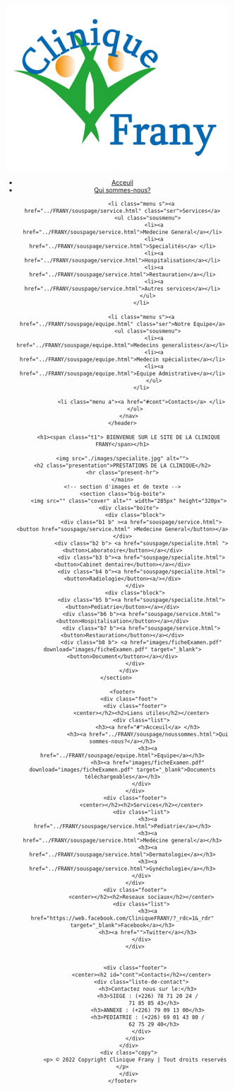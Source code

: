 <!DOCTYPE html>
<html lang="en">
<head>
    <meta charset="UTF-8">
    <meta http-equiv="X-UA-Compatible" content="IE=edge">
    <meta name="viewport" content="width=device-width, initial-scale=1.0">
    <link rel="stylesheet" href="css/header.css">
    <link rel="stylesheet" href="css/acceuil.css">
    <link rel="stylesheet" href="css/footer.css">
    <link rel="icon" href="favicon.ico">
    <link rel="stylesheet" href="fontawesome-free-6.0.0-web/css/all.css">
    <title>Acceuil</title>
</head>
<body>
    <main>
    <header>
        <div><img src="images/logo.jpg" alt="" class="logo"></div>
        <nav>
            <ul>
                <li class="menu a"><a href="../FRANY/index.html">Acceuil</a> </li>
                <li class="menu a"><a href="../FRANY/souspage/noussommes.html">Qui sommes-nous?</a> </li>

                <li class="menu s"><a href="../FRANY/souspage/service.html" class="ser">Services</a>
                    <ul class="sousmenu">
                        <li><a href="../FRANY/souspage/service.html">Medecine General</a></li>
                        <li><a href="../FRANY/souspage/service.html">Specialités</a> </li>
                        <li><a href="../FRANY/souspage/service.html">Hospitalisation</a></li>
                        <li><a href="../FRANY/souspage/service.html">Restauration</a></li>
                        <li><a href="../FRANY/souspage/service.html">Autres services</a></li>
                    </ul>
                </li>

                <li class="menu s"><a href="../FRANY/souspage/equipe.html" class="ser">Notre Equipe</a>
                    <ul class="sousmenu">
                        <li><a href="../FRANY/souspage/equipe.html">Medecins generalistes</a></li>
                        <li><a href="../FRANY/souspage/equipe.html">Medecin spécialiste</a></li>
                        <li><a href="../FRANY/souspage/equipe.html">Equipe Admistrative</a></li>
                        </ul>
                </li>

                <li class="menu a"><a href="#cont">Contacts</a> </li>
            </ul>
        </nav>
    </header>

        <h1><span class="t1"> BIENVENUE SUR LE SITE DE LA CLINIQUE FRANY</span></h1>
    
    <img src="./images/specialite.jpg" alt="">
    <h2 class="presentation">PRESTATIONS DE LA CLINIQUE</h2>
    <hr class="present-hr">
    </main>
    <!-- section d'images et de texte -->
    <section class="big-boite">
        <img src="" class="cover" alt="" width="285px" height="320px">
        <div class="boite">
            <div class="block">
                <div class="b1 b" ><a href="souspage/service.html"><button href="souspage/service.html" >Medecine General</button></a></div>
                <div class="b2 b"> <a href="souspage/specialite.html "><button>Laboratoire</button></a></div>
                <div class="b3 b"><a href="souspage/specialite.html"><button>Cabinet dentaire</button></a></div>
                <div class="b4 b"><a href="souspage/specialite.html"><button>Radiologie</button><a/></div>
            </div>
            <div class="block">
                <div class="b5 b"><a href="souspage/specialite.html"><button>Pediatrie</button></a></div>
                <div class="b6 b"><a href="souspage/service.html"><button>Hospitalisation</button></a></div>
                <div class="b7 b"><a href="souspage/service.html"><button>Restauration</button></a></div>
                <div class="b8 b"> <a href="images/ficheExamen.pdf" download="images/ficheExamen.pdf" target="_blank"><button>Document</button></a></div>
            </div>
        </div>
    </section>    

    <footer>
        <div class="foot">
            <div class="footer">
                <center></h2><h2>Liens utiles</h2></center>
                <div class="list">
                    <h3><a href="#">Acceuil</a> </h3>
                    <h3><a href="../FRANY/souspage/noussommes.html">Qui sommes-nous?</a></h3>
                    <h3><a href="../FRANY/souspage/equipe.html">Equipe</a></h3>
                    <h3><a href="images/ficheExamen.pdf" download="images/ficheExamen.pdf" target="_blank">Documents téléchargeables</a></h3>
                </div>
            </div>
            <div class="footer">
                <center></h2><h2>Services</h2></center>
                <div class="list">
                    <h3><a href="../FRANY/souspage/service.html">Pediatrie</a></h3>
                    <h3><a href="../FRANY/souspage/service.html">Medécine general</a></h3>
                    <h3><a href="../FRANY/souspage/service.html">Dermatologie</a></h3>
                    <h3><a href="../FRANY/souspage/service.html">Gynéchologie</a></h3>
                </div>
            </div>
            <div class="footer">
                <center></h2><h2>Reseaux sociaux</h2></center>
                <div class="list">
                    <h3><a href="https://web.facebook.com/CliniqueFRANY/?_rdc=1&_rdr" target="_blank">Facebook</a></h3>
                    <h3><a href="">Twitter</a></h3>
                </div>
            </div>

            
            <div class="footer">
                <center><h2 id="cont">Contacts</h2></center>
                <div class="liste-de-contact">
                    <h3>Contactez nous sur le:</h3>
                    <h3>SIEGE : (+226) 78 71 20 24 /
                        71 85 85 43</h3>
                    <h3>ANNEXE : (+226) 79 09 13 00</h3>
                    <h3>PEDIATRIE : (+226) 69 01 43 80 /
                        62 75 29 40</h3>
                </div>
            </div>
        </div>
        <div class="copy">
            <p> © 2022 Copyright Clinique Frany | Tout droits reservés </p>
        </div>
    </footer>
</body>
</html>
<div></div>
